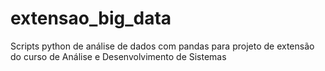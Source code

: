 # extensao_big_data
Scripts python de análise de dados com pandas para projeto de extensão do curso de Análise e Desenvolvimento de Sistemas
